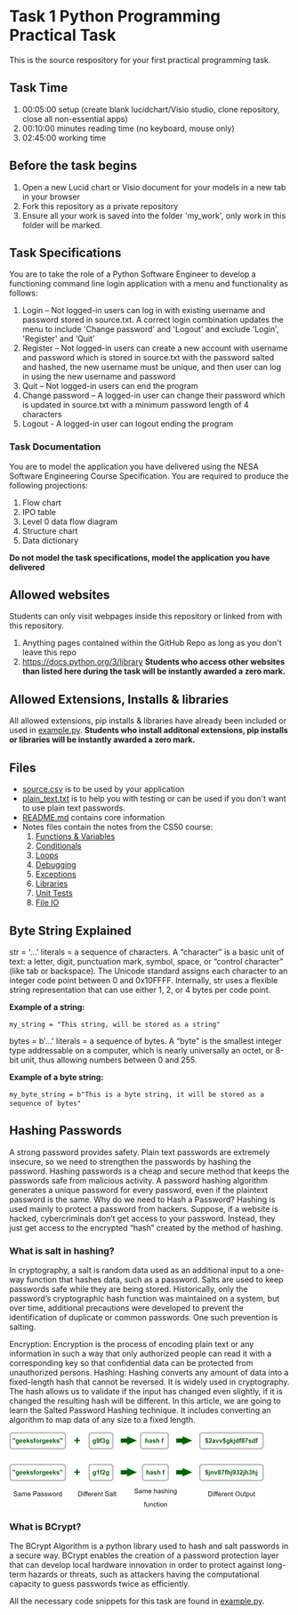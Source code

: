 # Task 1 Python Programming Practical Task
This is the source respository for your first practical programming task.

## Task Time
1.	00:05:00 setup (create blank lucidchart/Visio studio, clone repository, close all non-essential apps)
2.	00:10:00 minutes reading time (no keyboard, mouse only)
3.	02:45:00 working time

## Before the task begins
1. Open a new Lucid chart or Visio document for your models in a new tab in your browser
2. Fork this repository as a private repository
3. Ensure all your work is saved into the folder 'my_work', only work in this folder will be marked.

## Task Specifications
You are to take the role of a Python Software Engineer to develop a functioning command line login application with a menu and functionality as follows:
1. Login – Not logged-in users can log in with existing username and password stored in source.txt. A correct login combination updates the menu to include 'Change password' and 'Logout' and exclude 'Login', 'Register' and ‘Quit’
2. Register – Not logged-in users can create a new account with username and password which is stored in source.txt with the password salted and hashed, the new username must be unique, and then user can log in using the new username and password
3. Quit – Not logged-in users can end the program
4. Change password – A logged-in user can change their password which is updated in source.txt with a minimum password length of 4 characters
5. Logout - A logged-in user can logout ending the program

### Task Documentation
You are to model the application you have delivered using the NESA Software Engineering Course Specification. You are required to produce the following projections:
1. Flow chart
2. IPO table
3. Level 0 data flow diagram
4. Structure chart
5. Data dictionary

**Do not model the task specifications, model the application you have delivered**

## Allowed websites
Students can only visit webpages inside this repository or linked from with this repository.
1. Anything pages contained within the GitHub Repo as long as you don't leave this repo
2. https://docs.python.org/3/library
**Students who access other websites than listed here during the task will be instantly awarded a zero mark.**

## Allowed Extensions, Installs & libraries
All allowed extensions, pip installs & libraries have already been included or used in [example.py](example.py).
**Students who install additonal extensions, pip installs or libraries will be instantly awarded a zero mark.**

## Files
- [source.csv](my_work/source.csv) is to be used by your application
- [plain_text.txt](my_work/plain_text.txt) is to help you with testing or can be used if you don't want to use plain text passwords.
- [README.md](README.md) contains core information
- Notes files contain the notes from the CS50 course:
    1. [Functions & Variables](0-FunctionsVariables/0-FunctionsVariables.md)
    2. [Conditionals](1-Conditionals/1-Conditionals.md)
    3. [Loops](2-Loops/2-Loops.md)
    4. [Debugging](Debugging/Debugging.md)
    5. [Exceptions](3-Exceptions/3-Exceptions.md)
    6. [Libraries](4-Libraries/4-Libraries.md)
    7. [Unit Tests](5-UnitTests/5-UnitTests.md)
    8. [File IO](6-FileIO/6-FileIO.md)

## Byte String Explained
str = '...' literals = a sequence of characters. A “character” is a basic unit of text: a letter, digit, punctuation mark, symbol, space, or “control character” (like tab or backspace). The Unicode standard assigns each character to an integer code point between 0 and 0x10FFFF. Internally, str uses a flexible string representation that can use either 1, 2, or 4 bytes per code point.

**Example of a string:**
```
my_string = "This string, will be stored as a string"
```

bytes = b'...' literals = a sequence of bytes. A “byte” is the smallest integer type addressable on a computer, which is nearly universally an octet, or 8-bit unit, thus allowing numbers between 0 and 255.

**Example of a byte string:**
```
my_byte_string = b"This is a byte string, it will be stored as a sequence of bytes"
```

## Hashing Passwords
A strong password provides safety. Plain text passwords are extremely insecure, so we need to strengthen the passwords by hashing the password. Hashing passwords is a cheap and secure method that keeps the passwords safe from malicious activity. A password hashing algorithm generates a unique password for every password, even if the plaintext password is the same.
Why do we need to Hash a Password?
Hashing is used mainly to protect a password from hackers. Suppose, if a website is hacked, cybercriminals don’t get access to your password. Instead, they just get access to the encrypted “hash” created by the method of hashing.

### What is salt in hashing?
In cryptography, a salt is random data used as an additional input to a one-way function that hashes data, such as a password. Salts are used to keep passwords safe while they are being stored. Historically, only the password’s cryptographic hash function was maintained on a system, but over time, additional precautions were developed to prevent the identification of duplicate or common passwords. One such prevention is salting.

Encryption: Encryption is the process of encoding plain text or any information in such a way that only authorized people can read it with a corresponding key so that confidential data can be protected from unauthorized persons.
Hashing: Hashing converts any amount of data into a fixed-length hash that cannot be reversed. It is widely used in cryptography. The hash allows us to validate if the input has changed even slightly, if it is changed the resulting hash will be different. In this article, we are going to learn the Salted Password Hashing technique. It includes converting an algorithm to map data of any size to a fixed length.

<img src="salt+hash.png" />

### What is BCrypt?
The BCrypt Algorithm is a python library used to hash and salt passwords in a secure way. BCrypt enables the creation of a password protection layer that can develop local hardware innovation in order to protect against long-term hazards or threats, such as attackers having the computational capacity to guess passwords twice as efficiently.

All the necessary code snippets for this task are found in [example.py](example.py).